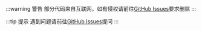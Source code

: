 :::warning 警告
部分代码来自互联网，如有侵权请前往[GitHub Issues](https://github.com/WXies-Team/Doc/issues)要求删除
:::

:::tip 提示
遇到问题请前往[GitHub Issues](https://github.com/WXies-Team/Doc/issues)提问
:::
